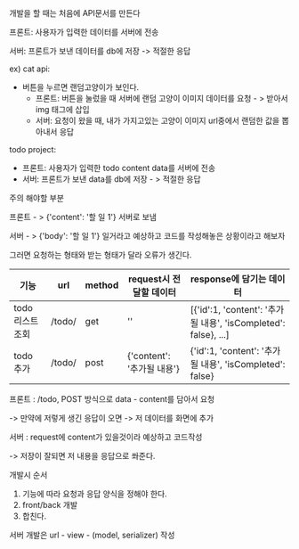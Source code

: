 개발을 할 때는 처음에 API문서를 만든다



프론트: 사용자가 입력한 데이터를 서버에 전송

서버: 프론트가 보낸 데이터를 db에 저장 -> 적절한 응답



ex) cat api:

- 버튼을 누르면 랜덤고양이가 보인다.
  - 프론트: 버튼을 눌렀을 때 서버에 랜덤 고양이 이미지 데이터를 요청 - > 받아서 img 태그에 삽입
  - 서버: 요청이 왔을 때, 내가 가지고있는 고양이 이미지 url중에서 랜덤한 값을 뽑아내서 응답

todo project:

- 프론트: 사용자가 입력한 todo content data를 서버에 전송
- 서버: 프론트가 보낸 data를 db에 저장 - > 적절한 응답



주의 해야할 부분

프론트 - > {'content': '할 일 1'} 서버로 보냄

서버 - > {'body': '할 일 1'} 일거라고 예상하고 코드를 작성해놓은 상황이라고 해보자

그러면 요청하는 형태와 받는 형태가 달라 오류가 생긴다.



| 기능             | url    | method | request시 전달할 데이터    | response에 담기는 데이터                                     |
| ---------------- | ------ | ------ | -------------------------- | ------------------------------------------------------------ |
| todo 리스트 조회 | /todo/ | get    | ''                         | [{'id':1, 'content': '추가될 내용', 'isCompleted': false}, ...] |
| todo 추가        | /todo/ | post   | {'content': '추가될 내용'} | {'id':1, 'content': '추가될 내용', 'isCompleted': false}     |

프론트 : /todo, POST 방식으로 data - content를 담아서 요청

-> 만약에 저렇게 생긴 응답이 오면 -> 저 데이터를 화면에 추가

서버 : request에 content가 있을것이라 예상하고 코드작성

-> 저장이 잘되면 저 내용을 응답으로 쏴준다.



개발시 순서

1. 기능에 따라 요청과 응답 양식을 정해야 한다.
2. front/back 개발
3. 합친다.



서버 개발은 url - view - (model, serializer) 작성